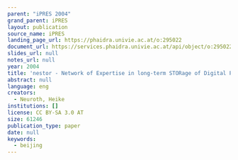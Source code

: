 ```yaml
---
parent: "iPRES 2004"
grand_parent: iPRES
layout: publication
source_name: iPRES
landing_page_url: https://phaidra.univie.ac.at/o:295022
document_url: https://services.phaidra.univie.ac.at/api/object/o:295022/download
slides_url: null
notes_url: null
year: 2004
title: 'nestor - Network of Expertise in long-term STORage of Digital Preservation'
abstract: null
language: eng
creators:
  - Neuroth, Heike
institutions: []
license: CC BY-SA 3.0 AT
size: 61246
publication_type: paper
date: null
keywords:
  - beijing
---
```


